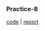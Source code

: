 ### Practice-8

[code](./8) | 
[report](https://docs.google.com/document/d/1ycUEnmZ6AaBkN7TIdAt3PvNY-QBixxkndEpMvcaBTg8/edit?usp=sharing)

